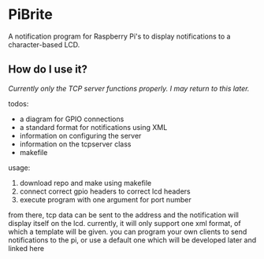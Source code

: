 # PiBrite
A notification program for Raspberry Pi's to display notifications to a character-based LCD.

## How do I use it?
*Currently only the TCP server functions properly. I may return to this later.*

todos:
- a diagram for GPIO connections
- a standard format for notifications using XML
- information on configuring the server
- information on the tcpserver class
- makefile

usage:
1) download repo and make using makefile
2) connect correct gpio headers to correct lcd headers
2) execute program with one argument for port number

from there, tcp data can be sent to the address and the notification will display itself on the lcd. currently, it will only support one xml format, of which a template will be given. you can program your own clients to send notifications to the pi, or use a default one which will be developed later and linked here
